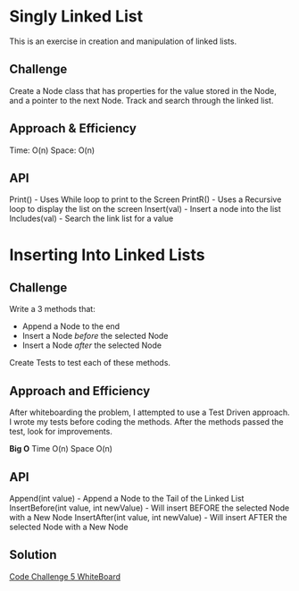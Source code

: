 # Singly Linked List
This is an exercise in creation and manipulation of linked lists.

## Challenge

Create a Node class that has properties for the value stored in the Node, and a pointer to the next Node. Track and search through 
the linked list.

## Approach & Efficiency
Time: O(n)
Space: O(n)

## API

Print() - Uses While loop to print to the Screen
PrintR() - Uses a Recursive loop to display the list on the screen
Insert(val) - Insert a node into the list
Includes(val) - Search the link list for a value

# Inserting Into Linked Lists

## Challenge

Write a 3 methods that:

+ Append a Node to the end
+ Insert a Node *before* the selected Node
+ Insert a Node *after* the selected Node

Create Tests to test each of these methods.

##  Approach and Efficiency

After whiteboarding the problem, I attempted to use a Test Driven approach.
I wrote my tests before coding the methods.  After the methods passed the test, 
look for improvements.  

**Big O**
Time O(n)
Space O(n)

## API

Append(int value) - Append a Node to the Tail of the Linked List
InsertBefore(int value, int newValue) - Will insert BEFORE the selected Node with a New Node
InsertAfter(int value, int newValue) - Will insert AFTER the selected Node with a New Node

## Solution

[Code Challenge 5 WhiteBoard](./assets/CodeChallenge5.png)